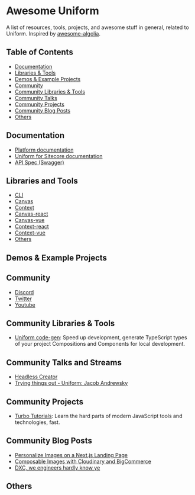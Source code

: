 # Awesome Uniform

A list of resources, tools, projects, and awesome stuff in general, related to Uniform. Inspired by [awesome-algolia](https://github.com/algolia/awesome-algolia).

## Table of Contents

- [Documentation](#documentation)
- [Libraries & Tools](#libraries--tools)
- [Demos & Example Projects](#demos--example-projects)
- [Community](#community)
- [Community Libraries & Tools](#community-libraries--tools)
- [Community Talks](#community-talks)
- [Community Projects](#community-projects)
- [Community Blog Posts](#community-blog-posts)
- [Others](#others)

## Documentation

- [Platform documentation](https://docs.uniform.app/)
- [Uniform for Sitecore documentation](https://docs.uniform.dev/sitecore/)
- [API Spec (Swagger)](https://uniform.app/schemas/swagger.html)

## Libraries and Tools

- [CLI](https://www.npmjs.com/package/@uniformdev/cli)
- [Canvas](https://www.npmjs.com/package/@uniformdev/canvas)
- [Context](https://www.npmjs.com/package/@uniformdev/context)
- [Canvas-react](https://www.npmjs.com/package/@uniformdev/canvas-react)
- [Canvas-vue](https://www.npmjs.com/package/@uniformdev/canvas-vue)
- [Context-react](https://www.npmjs.com/package/@uniformdev/context-react)
- [Context-vue](https://www.npmjs.com/package/@uniformdev/context-vue)
- [Others](https://www.npmjs.com/search?q=%40uniformdev)

## Demos & Example Projects

## Community

- [Discord](https://discord.gg/DRMyTKfxJy)
- [Twitter](https://twitter.com/uniformdev)
- [Youtube](https://www.youtube.com/channel/UCEhO1B_bT_sUV0DT4c4rNQA)

## Community Libraries & Tools

- [Uniform code-gen](https://github.com/davetayls/uniform-codegen): Speed up development, generate TypeScript types of your project Compositions and Components for local development.

## Community Talks and Streams

- [Headless Creator](https://www.headlesscreator.com/)
- [Trying things out - Uniform: Jacob Andrewsky](https://www.youtube.com/watch?v=NueIg3izQHU)

## Community Projects
- [Turbo Tutorials](https://turbo-tutorials.dev/): Learn the hard parts of modern JavaScript tools and technologies, fast.

## Community Blog Posts

- [Personalize Images on a Next.js Landing Page](https://mediajams.dev/post/how-to-personalize-images-on-an-event-landing-page-using-next.js)
- [Composable Images with Cloudinary and BigCommerce](https://mediajams.dev/post/deliver-composable-commerce-images-with-cloudinary-and-bigcommerce-in-nextjs)
- [DXC, we engineers hardly know ye](https://dev.to/chuloo/dxc-we-engineers-hardly-know-ye-3gmh)

## Others
